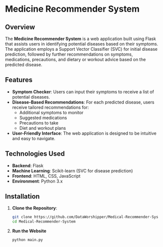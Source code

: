# Medicine Recommender System

## Overview

The **Medicine Recommender System** is a web application built using Flask that assists users in identifying potential diseases based on their symptoms. The application employs a Support Vector Classifier (SVC) for initial disease prediction, followed by further recommendations on symptoms, medications, precautions, and dietary or workout advice based on the predicted disease.

## Features

- **Symptom Checker**: Users can input their symptoms to receive a list of potential diseases.
- **Disease-Based Recommendations**: For each predicted disease, users receive tailored recommendations for:
  - Additional symptoms to monitor
  - Suggested medications
  - Precautions to take
  - Diet and workout plans
- **User-Friendly Interface**: The web application is designed to be intuitive and easy to navigate.

## Technologies Used

- **Backend**: Flask
- **Machine Learning**: Scikit-learn (SVC for disease prediction)
- **Frontend**: HTML, CSS, JavaScript
- **Environment**: Python 3.x

## Installation

1. **Clone the Repository**:
   ```bash
   git clone https://github.com/DataWorshipper/Medical-Recommender-System.git
   cd Medical-Recommender-System

2. **Run the Website**
     ```bash
     python main.py



